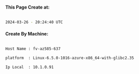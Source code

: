 
   
#### This Page Create at:

```bash

2024-03-26 - 20:24:40 UTC

```

#### Create By Machine:

```bash

Host Name : fv-az585-637

platform  : Linux-6.5.0-1016-azure-x86_64-with-glibc2.35

Ip Local  : 10.1.0.91

```

